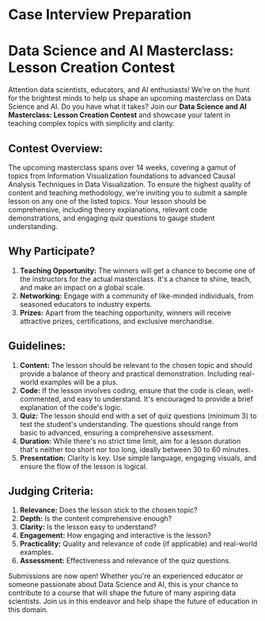 # Case Interview Preparation
# Data Science and AI Masterclass: Lesson Creation Contest

Attention data scientists, educators, and AI enthusiasts! We're on the hunt for the brightest minds to help us shape an upcoming masterclass on Data Science and AI. Do you have what it takes? Join our **Data Science and AI Masterclass: Lesson Creation Contest** and showcase your talent in teaching complex topics with simplicity and clarity.

## Contest Overview:

The upcoming masterclass spans over 14 weeks, covering a gamut of topics from Information Visualization foundations to advanced Causal Analysis Techniques in Data Visualization. To ensure the highest quality of content and teaching methodology, we're inviting you to submit a sample lesson on any one of the listed topics. Your lesson should be comprehensive, including theory explanations, relevant code demonstrations, and engaging quiz questions to gauge student understanding.

## Why Participate?

1. **Teaching Opportunity:** The winners will get a chance to become one of the instructors for the actual masterclass. It's a chance to shine, teach, and make an impact on a global scale.
2. **Networking:** Engage with a community of like-minded individuals, from seasoned educators to industry experts.
3. **Prizes:** Apart from the teaching opportunity, winners will receive attractive prizes, certifications, and exclusive merchandise.

## Guidelines:

1. **Content:** The lesson should be relevant to the chosen topic and should provide a balance of theory and practical demonstration. Including real-world examples will be a plus.
2. **Code:** If the lesson involves coding, ensure that the code is clean, well-commented, and easy to understand. It's encouraged to provide a brief explanation of the code's logic.
3. **Quiz:** The lesson should end with a set of quiz questions (minimum 3) to test the student's understanding. The questions should range from basic to advanced, ensuring a comprehensive assessment.
4. **Duration:** While there's no strict time limit, aim for a lesson duration that's neither too short nor too long, ideally between 30 to 60 minutes.
5. **Presentation:** Clarity is key. Use simple language, engaging visuals, and ensure the flow of the lesson is logical.

## Judging Criteria:

1. **Relevance:** Does the lesson stick to the chosen topic?
2. **Depth:** Is the content comprehensive enough?
3. **Clarity:** Is the lesson easy to understand?
4. **Engagement:** How engaging and interactive is the lesson?
5. **Practicality:** Quality and relevance of code (if applicable) and real-world examples.
6. **Assessment:** Effectiveness and relevance of the quiz questions.

Submissions are now open! Whether you're an experienced educator or someone passionate about Data Science and AI, this is your chance to contribute to a course that will shape the future of many aspiring data scientists. Join us in this endeavor and help shape the future of education in this domain.

